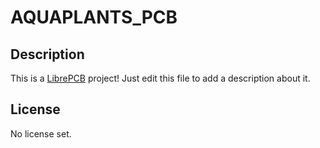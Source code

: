 # AQUAPLANTS_PCB

## Description

This is a [LibrePCB](https://librepcb.org) project!
Just edit this file to add a description about it.

## License

No license set.
